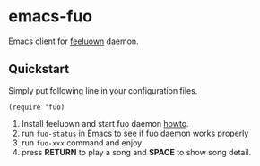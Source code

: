 # emacs-fuo
Emacs client for [feeluown](http://github.com/cosven/feeluown-core) daemon.

## Quickstart

Simply put following line in your configuration files.
```elisp
(require 'fuo)
```

1. Install feeluown and start fuo daemon [howto](https://github.com/cosven/feeluown-core#install).
2. run `fuo-status` in Emacs to see if fuo daemon works properly
3. run `fuo-xxx` command and enjoy
4. press **RETURN** to play a song and **SPACE** to show song detail.
